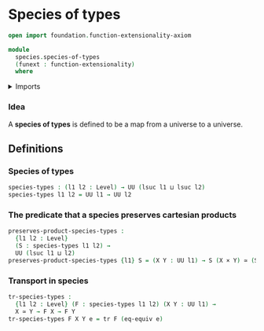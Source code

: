 # Species of types

```agda
open import foundation.function-extensionality-axiom

module
  species.species-of-types
  (funext : function-extensionality)
  where
```

<details><summary>Imports</summary>

```agda
open import foundation.cartesian-product-types funext
open import foundation.equivalences funext
open import foundation.transport-along-identifications
open import foundation.univalence funext
open import foundation.universe-levels
```

</details>

### Idea

A **species of types** is defined to be a map from a universe to a universe.

## Definitions

### Species of types

```agda
species-types : (l1 l2 : Level) → UU (lsuc l1 ⊔ lsuc l2)
species-types l1 l2 = UU l1 → UU l2
```

### The predicate that a species preserves cartesian products

```agda
preserves-product-species-types :
  {l1 l2 : Level}
  (S : species-types l1 l2) →
  UU (lsuc l1 ⊔ l2)
preserves-product-species-types {l1} S = (X Y : UU l1) → S (X × Y) ≃ (S X × S Y)
```

### Transport in species

```agda
tr-species-types :
  {l1 l2 : Level} (F : species-types l1 l2) (X Y : UU l1) →
  X ≃ Y → F X → F Y
tr-species-types F X Y e = tr F (eq-equiv e)
```
